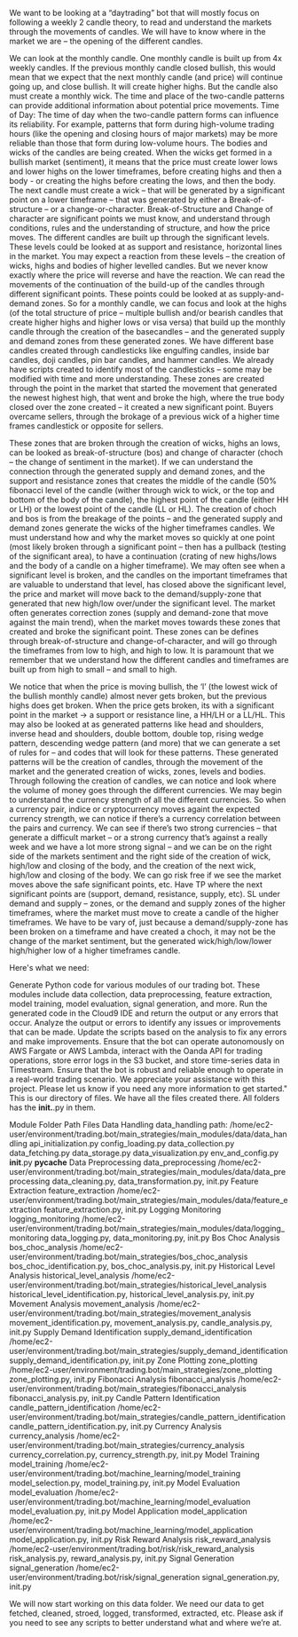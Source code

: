 We want to be looking at a “daytrading” bot that will mostly focus on following a weekly 2 candle theory, to read and understand the markets through the movements of candles. We will have to know where in the market we are – the opening of the different candles. 

We can look at the monthly candle. One monthly candle is built up from 4x weekly candles. If the previous monthly candle closed bullish, this would mean that we expect that the next monthly candle (and price) will continue going up, and close bullish. It will create higher highs. But the candle also must create a monthly wick. The time and place of the two-candle patterns can provide additional information about potential price movements. Time of Day: The time of day when the two-candle pattern forms can influence its reliability. For example, patterns that form during high-volume trading hours (like the opening and closing hours of major markets) may be more reliable than those that form during low-volume hours. The bodies and wicks of the candles are being created. 
When the wicks get formed in a bullish market (sentiment), it means that the price must create lower lows and lower highs on the lower timeframes, before creating highs and then a body - or creating the highs before creating the lows, and then the body. The next candle must create a wick – that will be generated by a significant point on a lower timeframe – that was generated by either a Break-of-structure – or a change-or-character. 
Break-of-Structure and Change of character are significant points we must know, and understand through conditions, rules and the understanding of structure, and how the price moves. The different candles are built up through the significant levels. These levels could be looked at as support and resistance, horizontal lines in the market. You may expect a reaction from these levels – the creation of wicks, highs and bodies of higher levelled candles. But we never know exactly where the price will reverse and have the reaction. 
We can read the movements of the continuation of the build-up of the candles through different significant points. These points could be looked at as supply-and-demand zones. So for a monthly candle, we can focus and look at the highs (of the total structure of price – multiple bullish and/or bearish candles that create higher highs and higher lows or visa versa) that build up the monthly candle through the creation of the basecandles – and the generated supply and demand zones from these generated zones. We have different base candles created through candlesticks like engulfing candles, inside bar candles, doji candles, pin bar candles, and hammer candles. We already have scripts created to identify most of the candlesticks – some may be modified with time and more understanding. 
These zones are created through the point in the market that started the movement that generated the newest highest high, that went and broke the high, where the true body closed over the zone created – it created a new significant point. Buyers overcame sellers, through the brokage of a previous wick of a higher time frames candlestick or opposite for sellers. 

These zones that are broken through the creation of wicks, highs an lows, can be looked as break-of-structure (bos) and change of character (choch – the change of sentiment in the market). 
If we can understand the connection through the generated supply and demand zones, and the support and resistance zones that creates the middle of the candle (50% fibonacci level of the candle (wither through wick to wick, or the top and bottom of the body of the candle), the highest point of the candle (either HH or LH) or the lowest point of the candle (LL or HL). The creation of choch and bos is from the breakage of the points – and the generated supply and demand zones generate the wicks of the higher timeframes candles. We must understand how and why the market moves so quickly at one point (most likely broken through a significant point – then has a pullback (testing of the significant area), to have a continuation (crating of new highs/lows and the body of a candle on a higher timeframe). We may often see when a significant level is broken, and the candles on the important timeframes that are valuable to understand that level, has closed above the significant level, the price and market will move back to the demand/supply-zone that generated that new high/low over/under the significant level. 
The market often generates correction zones (supply and demand-zone that move against the main trend), when the market moves towards these zones that created and broke the significant point. These zones can be defines through break-of-structure and change-of-character, and will go through the timeframes from low to high, and high to low. It is paramount that we remember that we understand how the different candles and timeframes are built up from high to small – and small to high. 

We notice that when the price is moving bullish, the ‘l’ (the lowest wick of the bullish monthly candle) almost never gets broken, but the previous highs does get broken. When the price gets broken, its with a significant point in the market -> a support or resistance line, a HH/LH or a LL/HL. This may also be looked at as generated patterns like head and shoulders, inverse head and shoulders, double bottom, double top, rising wedge pattern, descending wedge pattern (and more) that we can generate a set of rules for – and codes that will look for these patterns. These generated patterns will be the creation of candles, through the movement of the market and the generated creation of wicks, zones, levels and bodies. 
Through following the creation of candles, we can notice and look where the volume of money goes through the different currencies. We may begin to understand the currency strength of all the different currencies. So when a currency pair, indice or cryptocurrency moves againt the expected currency strength, we can notice if there’s a currency correlation between the pairs and currency. We can see if there’s two strong currencies – that generate a difficult market – or a strong currency that’s against a really week and we have a lot more strong signal – and we can be on the right side of the markets sentiment and the right side of the creation of wick, high/low and closing of the body, and the creation of the next wick, high/low and closing of the body. 
We can go risk free if we see the market moves above the safe significant points, etc. Have TP where the next significant points are (support, demand, resistance, supply, etc). SL under demand and supply – zones, or the demand and supply zones of the higher timeframes, where the market must move to create a candle of the higher timeframes. We have to be vary of, just because a demand/supply-zone has been broken on a timeframe and have created a choch, it may not be the change of the market sentiment, but the generated wick/high/low/lower high/higher low of a higher timeframes candle.  


Here's what we need:

Generate Python code for various modules of our trading bot. These modules include data collection, data preprocessing, feature extraction, model training, model evaluation, signal generation, and more.
Run the generated code in the Cloud9 IDE and return the output or any errors that occur.
Analyze the output or errors to identify any issues or improvements that can be made.
Update the scripts based on the analysis to fix any errors and make improvements.
Ensure that the bot can operate autonomously on AWS Fargate or AWS Lambda, interact with the Oanda API for trading operations, store error logs in the S3 bucket, and store time-series data in Timestream.
Ensure that the bot is robust and reliable enough to operate in a real-world trading scenario.
We appreciate your assistance with this project. Please let us know if you need any more information to get started."
This is our directory of files. We have all the files created there. All folders has the __init.__.py in them. 

Module	Folder	Path	Files
Data Handling	data_handling
path:	/home/ec2-user/environment/trading.bot/main_strategies/main_modules/data/data_handling	api_initialization.py  config_loading.py  data_collection.py  data_fetching.py  data_storage.py  data_visualization.py  env_and_config.py  __init__.py  __pycache__
Data Preprocessing	data_preprocessing	/home/ec2-user/environment/trading.bot/main_strategies/main_modules/data/data_preprocessing	data_cleaning.py, data_transformation.py, init.py
Feature Extraction	feature_extraction	/home/ec2-user/environment/trading.bot/main_strategies/main_modules/data/feature_extraction	feature_extraction.py, init.py
Logging Monitoring	logging_monitoring	/home/ec2-user/environment/trading.bot/main_strategies/main_modules/data/logging_monitoring	data_logging.py, data_monitoring.py, init.py
Bos Choc Analysis	bos_choc_analysis	/home/ec2-user/environment/trading.bot/main_strategies/bos_choc_analysis	bos_choc_identification.py, bos_choc_analysis.py, init.py
Historical Level Analysis	historical_level_analysis	/home/ec2-user/environment/trading.bot/main_strategies/historical_level_analysis	historical_level_identification.py, historical_level_analysis.py, init.py
Movement Analysis	movement_analysis	/home/ec2-user/environment/trading.bot/main_strategies/movement_analysis	movement_identification.py, movement_analysis.py, candle_analysis.py, init.py
Supply Demand Identification	supply_demand_identification	/home/ec2-user/environment/trading.bot/main_strategies/supply_demand_identification	supply_demand_identification.py, init.py
Zone Plotting	zone_plotting	/home/ec2-user/environment/trading.bot/main_strategies/zone_plotting	zone_plotting.py, init.py
Fibonacci Analysis	fibonacci_analysis	/home/ec2-user/environment/trading.bot/main_strategies/fibonacci_analysis	fibonacci_analysis.py, init.py
Candle Pattern Identification	candle_pattern_identification	/home/ec2-user/environment/trading.bot/main_strategies/candle_pattern_identification	candle_pattern_identification.py, init.py
Currency Analysis	currency_analysis	/home/ec2-user/environment/trading.bot/main_strategies/currency_analysis	currency_correlation.py, currency_strength.py, init.py
Model Training	model_training	/home/ec2-user/environment/trading.bot/machine_learning/model_training	model_selection.py, model_training.py, init.py
Model Evaluation	model_evaluation	/home/ec2-user/environment/trading.bot/machine_learning/model_evaluation	model_evaluation.py, init.py
Model Application	model_application	/home/ec2-user/environment/trading.bot/machine_learning/model_application	model_application.py, init.py
Risk Reward Analysis	risk_reward_analysis	/home/ec2-user/environment/trading.bot/risk/risk_reward_analysis	risk_analysis.py, reward_analysis.py, init.py
Signal Generation	signal_generation	/home/ec2-user/environment/trading.bot/risk/signal_generation	signal_generation.py, init.py

We will now start working on this data folder. We need our data to get fetched, cleaned, stroed, logged, transformed, extracted, etc.
Please ask if you need to see any scripts to better understand what and where we’re at. 
